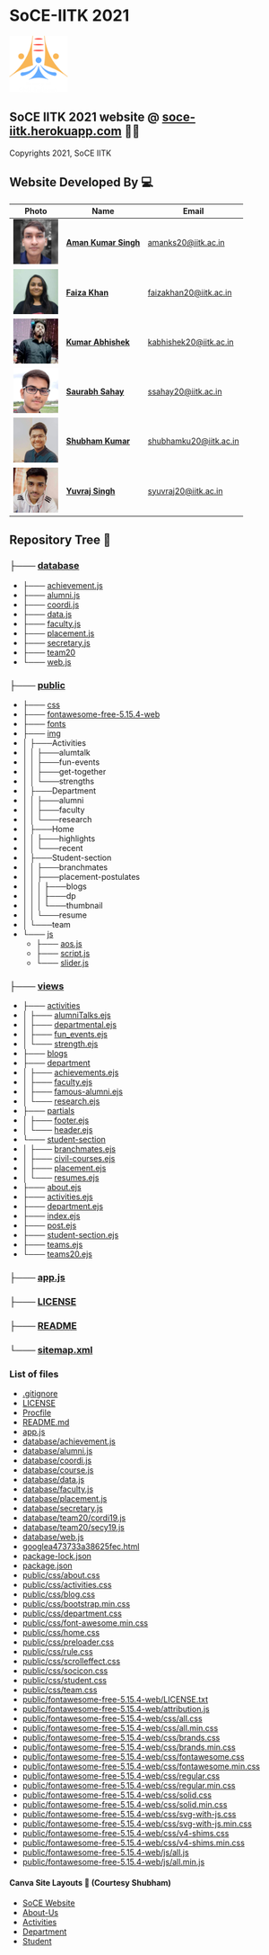 # SoCE-IITK 2021

<code><img height="100" src = "public/img/SoCE-logo.svg"></code>

## SoCE IITK 2021 website @ [soce-iitk.herokuapp.com](https://soce-iitk.herokuapp.com/) 🎉🎉

Copyrights 2021, SoCE IITK

## Website Developed By 💻

| Photo                                                  | Name                                                  | Email                  |
| ------------------------------------------------------ | ----------------------------------------------------- | ---------------------- |
| <code><img height="80" src = "public/img/team/d2.jpg"> | [**Aman Kumar Singh**](https://github.com/amanks-20)  | amanks20@iitk.ac.in    |
| <code><img height="80" src = "public/img/team/w2.jpg"> | [**Faiza Khan**](https://github.com/faizak31)         | faizakhan20@iitk.ac.in |
| <code><img height="80" src = "public/img/team/w3.jpg"> | [**Kumar Abhishek**](https://github.com/kabhishek20)  | kabhishek20@iitk.ac.in |
| <code><img height="80" src = "public/img/team/w4.jpg"> | [**Saurabh Sahay**](https://github.com/sahay-saurabh) | ssahay20@iitk.ac.in    |
| <code><img height="80" src = "public/img/team/d5.jpg"> | [**Shubham Kumar**](https://github.com/Shubham-707)   | shubhamku20@iitk.ac.in |
| <code><img height="80" src = "public/img/team/w5.jpg"> | [**Yuvraj Singh**](https://github.com/Yuvraj1171)     | syuvraj20@iitk.ac.in   |

## Repository Tree 📄

### ├─── [database](database/)

-   ├─── [achievement.js ](database/achievement.js)
-   ├─── [alumni.js](database/alumni.js)
-   ├─── [coordi.js](database/coordi.js)
-   ├─── [data.js](database/data.js)
-   ├─── [faculty.js](database/faculty.js)
-   ├─── [placement.js](database/placement.js)
-   ├─── [secretary.js](database/secretary.js)
-   ├─── [team20](database/team20)
-   └─── [web.js](database/web.js)

### ├─── [public](public)

-   ├─── [css](public/css/)
-   ├─── [fontawesome-free-5.15.4-web](public/fontawesome-free-5.15.4-web/)
-   ├─── [fonts](public/fonts/)
-   ├─── [img](public/img/)
-   │  ├───Activities
-   │  │   ├───alumtalk
-   │  │   ├───fun-events
-   │  │   ├───get-together
-   │  │   └───strengths
-   │  ├───Department
-   │  │   ├───alumni
-   │  │   ├───faculty
-   │  │   └───research
-   │  ├───Home
-   │  │   ├───highlights
-   │  │   └───recent
-   │  ├───Student-section
-   │  │  ├───branchmates
-   │  │  ├───placement-postulates
-   │  │  │   ├───blogs
-   │  │  │   ├───dp
-   │  │  │   └───thumbnail
-   │  │  └───resume
-   │  └───team
-   └─── [js](public/js/)
    -   ├─── [aos.js](public/js/aos.js)
    -   ├─── [script.js](public/js/scriot.js)
    -   └─── [slider.js](public/js/slider.js)

### ├─── [views](views/)

-   ├─── [activities](views/activities/)
-   │ ├─── [alumniTalks.ejs](views/activities/alumniTalks.ejs)
-   │ ├─── [departmental.ejs](views/activities/departmental.ejs)
-   │ ├─── [fun_events.ejs](views/activities/fun_events.ejs)
-   │ └─── [strength.ejs](views/activities/strength.ejs)
-   ├─── [blogs](views/blogs/)
-   ├─── [department](views/department/)
-   │ ├─── [achievements.ejs](views/activities/achievements.ejs)
-   │ ├─── [faculty.ejs](views/activities/faculty.ejs)
-   │ ├─── [famous-alumni.ejs](views/activities/famous-alumni.ejs)
-   │ └─── [research.ejs](views/activities/research.ejs)
-   ├─── [partials](views/partials/)
-   │ ├─── [footer.ejs](views/activities/footer.ejs)
-   │ └─── [header.ejs](views/activities/header.ejs)   
-   └─── [student-section](views/student-section/)
-   │ ├─── [branchmates.ejs](views/activities/branchmates.ejs)
-   │ ├─── [civil-courses.ejs](views/activities/civil-courses.ejs)
-   │ ├─── [placement.ejs](views/activities/placement.ejs)
-   │ └─── [resumes.ejs](views/activities/resumes.ejs)
-   ├─── [about.ejs](views/activities/about.ejs)
-   ├─── [activities.ejs](views/activities/activities.ejs)
-   ├─── [department.ejs](views/activities/department.ejs)
-   ├─── [index.ejs](views/activities/index.ejs)
-   ├─── [post.ejs](views/activities/post.ejs)
-   ├─── [student-section.ejs](views/acREADMEtivities/student-section.ejs)
-   ├─── [teams.ejs](views/activities/teams.ejs)
-   └─── [teams20.ejs](views/activities/teams20.ejs)

### ├─── [app.js](app.js)

### ├─── [LICENSE](LICENSE)

### ├─── [README](README.md)

### └─── [sitemap.xml](sitemap.xml)


### List of files
-  [.gitignore](.gitignore)
-  [LICENSE](LICENSE)
-  [Procfile](Procfile)
-  [README.md](README.md)
-  [app.js](app.js)
-  [database/achievement.js](database/achievement.js)
-  [database/alumni.js](database/alumni.js)
-  [database/coordi.js](database/coordi.js)
-  [database/course.js](database/course.js)
-  [database/data.js](database/data.js)
-  [database/faculty.js](database/faculty.js)
-  [database/placement.js](database/placement.js)
-  [database/secretary.js](database/secretary.js)
-  [database/team20/cordi19.js](database/team20/cordi19.js)
-  [database/team20/secy19.js](database/team20/secy19.js)
-  [database/web.js](database/web.js)
-  [googlea473733a38625fec.html](googlea473733a38625fec.html)
-  [package-lock.json](package-lock.json)
-  [package.json](package.json)
-  [public/css/about.css](public/css/about.css)
-  [public/css/activities.css](public/css/activities.css)
-  [public/css/blog.css](public/css/blog.css)
-  [public/css/bootstrap.min.css](public/css/bootstrap.min.css)
-  [public/css/department.css](public/css/department.css)
-  [public/css/font-awesome.min.css](public/css/font-awesome.min.css)
-  [public/css/home.css](public/css/home.css)
-  [public/css/preloader.css](public/css/preloader.css)
-  [public/css/rule.css](public/css/rule.css)
-  [public/css/scrolleffect.css](public/css/scrolleffect.css)
-  [public/css/socicon.css](public/css/socicon.css)
-  [public/css/student.css](public/css/student.css)
-  [public/css/team.css](public/css/team.css)
-  [public/fontawesome-free-5.15.4-web/LICENSE.txt](public/fontawesome-free-5.15.4-web/LICENSE.txt)
-  [public/fontawesome-free-5.15.4-web/attribution.js](public/fontawesome-free-5.15.4-web/attribution.js)
-  [public/fontawesome-free-5.15.4-web/css/all.css](public/fontawesome-free-5.15.4-web/css/all.css)
-  [public/fontawesome-free-5.15.4-web/css/all.min.css](public/fontawesome-free-5.15.4-web/css/all.min.css)
-  [public/fontawesome-free-5.15.4-web/css/brands.css](public/fontawesome-free-5.15.4-web/css/brands.css)
-  [public/fontawesome-free-5.15.4-web/css/brands.min.css](public/fontawesome-free-5.15.4-web/css/brands.min.css)
-  [public/fontawesome-free-5.15.4-web/css/fontawesome.css](public/fontawesome-free-5.15.4-web/css/fontawesome.css)
-  [public/fontawesome-free-5.15.4-web/css/fontawesome.min.css](public/fontawesome-free-5.15.4-web/css/fontawesome.min.css)
-  [public/fontawesome-free-5.15.4-web/css/regular.css](public/fontawesome-free-5.15.4-web/css/regular.css)
-  [public/fontawesome-free-5.15.4-web/css/regular.min.css](public/fontawesome-free-5.15.4-web/css/regular.min.css)
-  [public/fontawesome-free-5.15.4-web/css/solid.css](public/fontawesome-free-5.15.4-web/css/solid.css)
-  [public/fontawesome-free-5.15.4-web/css/solid.min.css](public/fontawesome-free-5.15.4-web/css/solid.min.css)
-  [public/fontawesome-free-5.15.4-web/css/svg-with-js.css](public/fontawesome-free-5.15.4-web/css/svg-with-js.css)
-  [public/fontawesome-free-5.15.4-web/css/svg-with-js.min.css](public/fontawesome-free-5.15.4-web/css/svg-with-js.min.css)
-  [public/fontawesome-free-5.15.4-web/css/v4-shims.css](public/fontawesome-free-5.15.4-web/css/v4-shims.css)
-  [public/fontawesome-free-5.15.4-web/css/v4-shims.min.css](public/fontawesome-free-5.15.4-web/css/v4-shims.min.css)
-  [public/fontawesome-free-5.15.4-web/js/all.js](public/fontawesome-free-5.15.4-web/js/all.js)
-  [public/fontawesome-free-5.15.4-web/js/all.min.js](public/fontawesome-free-5.15.4-web/js/all.min.js)


#### Canva Site Layouts 📝 (Courtesy Shubham)

-   [SoCE Website](https://www.canva.com/design/DAEsiQTOrrM/Tq0m9SvyOg_elmVW0HdLgA/view?website#2:title-page)
-   [About-Us](https://www.canva.com/design/DAEuaxDQGYc/XGKazHkNxQipher1FWnJDQ/view?website#2)
-   [Activities](https://www.canva.com/design/DAEsivoIJ5Y/MLQnIQQE1s7_kb_s_vXRPg/view?website#2:activities)
-   [Department](https://www.canva.com/design/DAEuYPG-TmA/X53Ir4oGb76Tg8_xrosrhg/view?website#2)
-   [Student](https://www.canva.com/design/DAEuYHUTsPM/kaX1nOe1rP7Kr3-03QEFqg/view?website#2)
